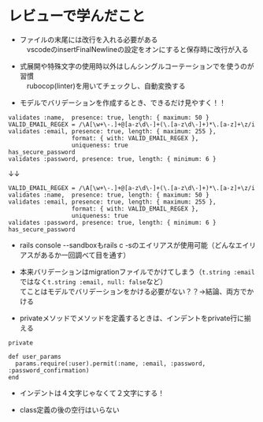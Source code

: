 # レビューで学んだこと

* ファイルの末尾には改行を入れる必要がある  
　vscodeのinsertFinalNewlineの設定をオンにすると保存時に改行が入る

* 式展開や特殊文字の使用時以外はしんシングルコーテーションでを使うのが習慣  
　rubocop(linter)を用いてチェックし、自動変換する

* モデルでバリデーションを作成するとき、できるだけ見やすく！！  
```
validates :name,  presence: true, length: { maximum: 50 }
VALID_EMAIL_REGEX = /\A[\w+\-.]+@[a-z\d\-]+(\.[a-z\d\-]+)*\.[a-z]+\z/i
validates :email, presence: true, length: { maximum: 255 },
                  format: { with: VALID_EMAIL_REGEX },
                  uniqueness: true
has_secure_password
validates :password, presence: true, length: { minimum: 6 }
```
↓↓  
```
VALID_EMAIL_REGEX = /\A[\w+\-.]+@[a-z\d\-]+(\.[a-z\d\-]+)*\.[a-z]+\z/i
validates :name,  presence: true, length: { maximum: 50 }
validates :email, presence: true, length: { maximum: 255 },
                  format: { with: VALID_EMAIL_REGEX },
                  uniqueness: true
validates :password, presence: true, length: { minimum: 6 }
has_secure_password
```

* rails console --sandboxもrails c -sのエイリアスが使用可能（どんなエイリアスがあるか一回調べて目を通す）  

* 本来バリデーションはmigrationファイルでかけてしまう（`t.string :email`ではなく`t.string :email, null: false`など）  
てことはモデルでバリデーションをかける必要がない？？→結論、両方でかける  

* privateメソッドでメソッドを定義するときは、インデントをprivate行に揃える   
```
private

def user_params
  params.require(:user).permit(:name, :email, :password, :password_confirmation)
end
```

* インデントは４文字じゃなくて２文字にする！  

* class定義の後の空行はいらない  
